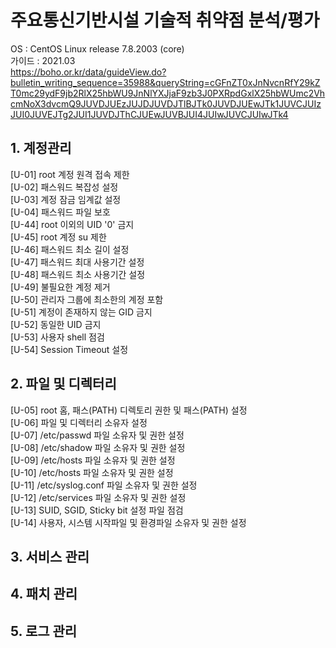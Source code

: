 # 주요통신기반시설 기술적 취약점 분석/평가

OS : CentOS Linux release 7.8.2003 (core)   
가이드 : 2021.03   
https://boho.or.kr/data/guideView.do?bulletin_writing_sequence=35988&queryString=cGFnZT0xJnNvcnRfY29kZT0mc29ydF9jb2RlX25hbWU9JnNlYXJjaF9zb3J0PXRpdGxlX25hbWUmc2VhcmNoX3dvcmQ9JUVDJUEzJUJDJUVDJTlBJTk0JUVDJUEwJTk1JUVCJUIzJUI0JUVEJTg2JUI1JUVDJThCJUEwJUVBJUI4JUIwJUVCJUIwJTk4

## 1. 계정관리
[U-01] root 계정 원격 접속 제한   
[U-02] 패스워드 복잡성 설정   
[U-03] 계정 잠금 임계값 설정   
[U-04] 패스워드 파일 보호   
[U-44] root 이외의 UID '0' 금지   
[U-45] root 계정 su 제한   
[U-46] 패스워드 최소 길이 설정   
[U-47] 패스워드 최대 사용기간 설정   
[U-48] 패스워드 최소 사용기간 설정   
[U-49] 불필요한 계정 제거   
[U-50] 관리자 그룹에 최소한의 계정 포함   
[U-51] 계정이 존재하지 않는 GID 금지   
[U-52] 동일한 UID 금지   
[U-53] 사용자 shell 점검   
[U-54] Session Timeout 설정   

## 2. 파일 및 디렉터리 
[U-05] root 홈, 패스(PATH) 디렉토리 권한 및 패스(PATH) 설정   
[U-06] 파일 및 디렉터리 소유자 설정   
[U-07] /etc/passwd 파일 소유자 및 권한 설정   
[U-08] /etc/shadow 파일 소유자 및 권한 설정   
[U-09] /etc/hosts 파일 소유자 및 권한 설정   
[U-10] /etc/hosts 파일 소유자 및 권한 설정   
[U-11] /etc/syslog.conf 파일 소유자 및 권한 설정   
[U-12] /etc/services 파일 소유자 및 권한 설정   
[U-13] SUID, SGID, Sticky bit 설정 파일 점검   
[U-14] 사용자, 시스템 시작파일 및 환경파일 소유자 및 권한 설정   


## 3. 서비스 관리

## 4. 패치 관리

## 5. 로그 관리
